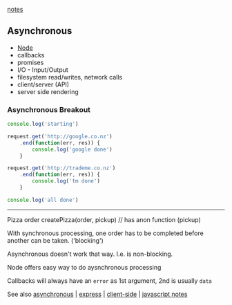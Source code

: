 [notes](notes.md)

## Asynchronous
- [Node](javascript/node.md)
- callbacks
- promises
- I/O - Input/Output
- filesystem read/writes, network calls
- client/server (API)
- server side rendering

### Asynchronous Breakout
```javascript
console.log('starting')

request.get('http://google.co.nz')
    .end(function(err, res)) {
        console.log('google done')
    }    

request.get('http://trademe.co.nz')
    .end(function(err, res)) {
        console.log('tm done')
    }    

console.log('all done')
```
----

Pizza order
createPizza(order, pickup)  // has anon function (pickup)

With synchronous processing, one order has to be completed before another can be taken. ('blocking')

Asynchronous doesn't work that way. I.e. is non-blocking.

Node offers easy way to do aysnchronous processing

Callbacks will always have an `error` as 1st argument, 2nd is usually `data`


See also [asynchronous](async.md) | [express](javascript/express.md) | [client-side](client-side.md) | [javascript notes](javascript/notes.md)
